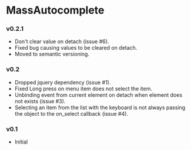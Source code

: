 MassAutocomplete
================

### v0.2.1
- Don't clear value on detach (issue #6).
- Fixed bug causing values to be cleared on detach.
- Moved to semantic versioning.

### v0.2
- Dropped jquery dependency (issue #1).
- Fixed Long press on menu item does not select the item.
- Unbinding event from current element on detach when element does not exists (issue #3).
- Selecting an item from the list with the keyboard is not always passing the object to the on_select callback (issue #4).

### v0.1
- Initial
